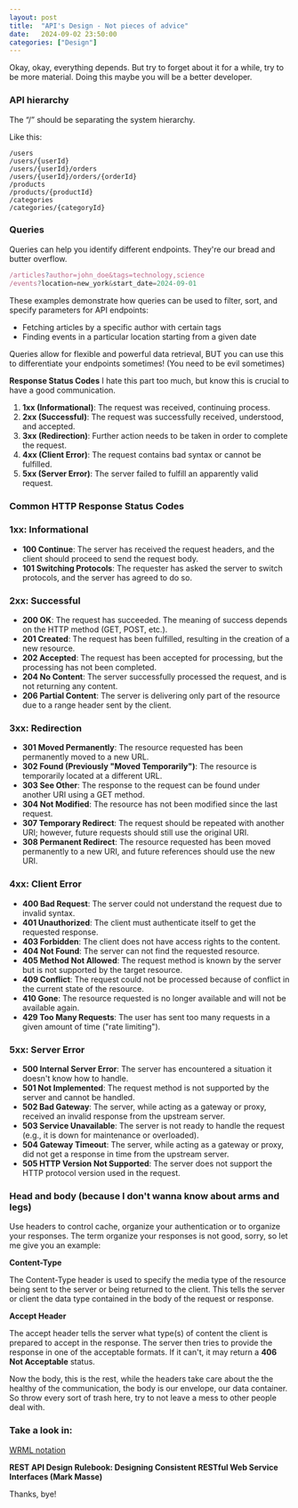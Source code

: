 ```yaml
---
layout: post
title:  "API's Design - Not pieces of advice"
date:   2024-09-02 23:50:00
categories: ["Design"]
---
```


Okay, okay, everything depends. But try to forget about it for a while, try to be more material. Doing this maybe you will be a better developer.

### API hierarchy

The “/” should be separating the system hierarchy.

Like this:

```
/users
/users/{userId}
/users/{userId}/orders
/users/{userId}/orders/{orderId}
/products
/products/{productId}
/categories
/categories/{categoryId}
```

### Queries

Queries can help you identify different endpoints. They're our bread and butter overflow.

```jsx
/articles?author=john_doe&tags=technology,science
/events?location=new_york&start_date=2024-09-01
```

These examples demonstrate how queries can be used to filter, sort, and specify parameters for API endpoints:

- Fetching articles by a specific author with certain tags
- Finding events in a particular location starting from a given date

Queries allow for flexible and powerful data retrieval, BUT you can use this to differentiate your endpoints sometimes! (You need to be evil sometimes)

**Response Status Codes**
I hate this part too much, but know this is crucial to have a good communication. 

1. **1xx (Informational)**: The request was received, continuing process.
2. **2xx (Successful)**: The request was successfully received, understood, and accepted.
3. **3xx (Redirection)**: Further action needs to be taken in order to complete the request.
4. **4xx (Client Error)**: The request contains bad syntax or cannot be fulfilled.
5. **5xx (Server Error)**: The server failed to fulfill an apparently valid request.

### Common HTTP Response Status Codes

### **1xx: Informational**

- **100 Continue**: The server has received the request headers, and the client should proceed to send the request body.
- **101 Switching Protocols**: The requester has asked the server to switch protocols, and the server has agreed to do so.

### **2xx: Successful**

- **200 OK**: The request has succeeded. The meaning of success depends on the HTTP method (GET, POST, etc.).
- **201 Created**: The request has been fulfilled, resulting in the creation of a new resource.
- **202 Accepted**: The request has been accepted for processing, but the processing has not been completed.
- **204 No Content**: The server successfully processed the request, and is not returning any content.
- **206 Partial Content**: The server is delivering only part of the resource due to a range header sent by the client.

### **3xx: Redirection**

- **301 Moved Permanently**: The resource requested has been permanently moved to a new URL.
- **302 Found (Previously "Moved Temporarily")**: The resource is temporarily located at a different URL.
- **303 See Other**: The response to the request can be found under another URI using a GET method.
- **304 Not Modified**: The resource has not been modified since the last request.
- **307 Temporary Redirect**: The request should be repeated with another URI; however, future requests should still use the original URI.
- **308 Permanent Redirect**: The resource requested has been moved permanently to a new URI, and future references should use the new URI.

### **4xx: Client Error**

- **400 Bad Request**: The server could not understand the request due to invalid syntax.
- **401 Unauthorized**: The client must authenticate itself to get the requested response.
- **403 Forbidden**: The client does not have access rights to the content.
- **404 Not Found**: The server can not find the requested resource.
- **405 Method Not Allowed**: The request method is known by the server but is not supported by the target resource.
- **409 Conflict**: The request could not be processed because of conflict in the current state of the resource.
- **410 Gone**: The resource requested is no longer available and will not be available again.
- **429 Too Many Requests**: The user has sent too many requests in a given amount of time ("rate limiting").

### **5xx: Server Error**

- **500 Internal Server Error**: The server has encountered a situation it doesn't know how to handle.
- **501 Not Implemented**: The request method is not supported by the server and cannot be handled.
- **502 Bad Gateway**: The server, while acting as a gateway or proxy, received an invalid response from the upstream server.
- **503 Service Unavailable**: The server is not ready to handle the request (e.g., it is down for maintenance or overloaded).
- **504 Gateway Timeout**: The server, while acting as a gateway or proxy, did not get a response in time from the upstream server.
- **505 HTTP Version Not Supported**: The server does not support the HTTP protocol version used in the request.

### Head and body (because I don't wanna know about arms and legs)

Use headers to control cache, organize your authentication or to organize your responses. 
The term organize your responses is not good, sorry, so let me give you an example: 

**Content-Type**

The Content-Type header is used to specify the media type of the resource being sent to the server or being returned to the client. 
This tells the server or client the data type contained in the body of the request or response.

**Accept Header**

The accept header tells the server what type(s) of content the client is prepared to accept in the response. 
The server then tries to provide the response in one of the acceptable formats. If it can't, it may return a **406 Not Acceptable** status.

Now the body, this is the rest, while the headers take care about the the healthy of 
the communication, the body is our envelope, our data container. 
So throw every sort of trash here, try to not leave a mess to other people deal with.

### Take a look in:

[WRML notation](https://github.com/wrml/wrml)

**REST API Design Rulebook: Designing Consistent RESTful Web Service Interfaces (Mark Masse)**

Thanks, bye!
